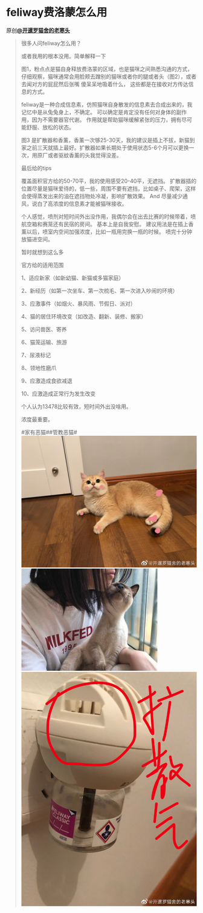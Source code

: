 # feliway费洛蒙怎么用
原创[**@开暹罗猫舍的老寒头**](https://m.weibo.cn/detail/4368075983773391)

> 很多人问feliway怎么用？
> 
> 或者我用的根本没用。简单解释一下
> 
> 图1，粉点点是猫自身释放费洛蒙的区域，也是猫咪之间熟悉沟通的方式，仔细观察，猫咪通常会用脸颊去蹭别的猫咪或者你的腿或者头（图2），或者去闻对方的屁屁然后张嘴 傻呆呆地吸着什么， 这些都是在接收对方传达信息的方式。
> 
> feliway是一种合成信息素，仿照猫咪自身散发的信息素去合成出来的，我记忆中是从兔兔身上，不确定。 可以确定是肯定没有任何对身体的副作用，因为不需要器官代谢。 作用就是帮助猫咪缓解紧张的压力，拥有尽可能舒服、放松的状态。
> 
> 图3 是扩散器和香薰，香薰一次够25-30天，我的建议是插上不拔，新猫到家之前三天就插上最好。扩散器如果长期处于使用状态5-6个月可以更换一次，用原厂或者驱蚊香薰的头我觉得没差。
> 
> 最后给的tips
> 
> 覆盖面积官方给的50-70平，我的使用感受20-40平，无遮挡。 扩散器插的位置尽量是猫咪爱待的，低一些，周围不要有遮挡，比如桌子、爬架，这样会使得蒸发出来的油在遮挡物处冷凝，影响扩散效果。 And 尽量减少通风，说白了高浓度的信息素才能被猫咪接收。
> 
> 个人感觉，喷剂对短时间外出没作用，我偶尔会在出去比赛的时候带着，喷航空箱和赛笼还有民宿的房间。 基本上是自我安慰。 建议用法是在插上香薰以后，喷室内空间加强浓度，比如一瓶用完换一瓶的时候。 喷完十分钟放猫进空间。
> 
> 暂时就想到这么多
> 
> 官方给的适用范围
> 
> 1、适应新家（如新幼猫、新猫或多猫家庭）
> 
> 2、新经历（如第一次坐车、第一次梳毛、第一次进入吵闹的环境）
> 
> 3、应激事件（如烟火、暴风雨、节假日、派对）
> 
> 4、猫的居住环境改变（如改造、翻新、装修、搬家）
> 
> 5、访问兽医、寄养
> 
> 6、猫笼运输、旅游
> 
> 7、尿液标记
> 
> 8、领地性磨爪
> 
> 9、应激造成食欲减退
> 
> 10、应激造成正常行为发生改变
> 
> 个人认为13478比较有效，短时间外出没啥用。
> 
> 浓度最重要。
> 
> #家有恶猫##管教恶猫#
> ![feliway费洛蒙怎么用1](图片存档/feliway费洛蒙怎么用1.jpg)
> ![feliway费洛蒙怎么用2](图片存档/feliway费洛蒙怎么用2.jpg)
> ![feliway费洛蒙怎么用3](图片存档/feliway费洛蒙怎么用3.jpg)